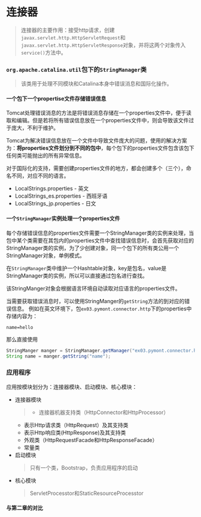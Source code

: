 # 连接器

> 连接器的主要作用：接受http请求，创建`javax.servlet.http.HttpServletRequest`和`javax.servlet.http.HttpServletResponse`对象，并将这两个对象传入`service()`方法中。

### `org.apache.catalina.util`包下的`StringManager`类
> 该类用于处理不同模块和Catalina本身中错误消息和国际化操作。

#### 一个包下一个propertise文件存储错误信息

Tomcat处理错误消息的方法是将错误消息存储在一个properties文件中，便于读取和编辑。但是若将所有错误信息放在一个properties文件中，则会导致该文件过于庞大，不利于维护。

Tomcat为解决错误信息放在一个文件中导致文件庞大的问题，使用的解决方案为：**将properties文件划分到不同的包中**，每个包下的properties文件包含该包下任何类可能抛出的所有异常信息。

对于国际化的支持，需要创建properties文件的地方，都会创建多个（三个），命名不同，对应不同的语言。
* LocalStrings.properties - 英文
* LocalStrings_es.properties - 西班牙语
* LocalStrings_jp.properties - 日文

#### 一个`StringManager`实例处理一个properties文件

每个存储错误信息的properties文件需要一个StringManager类的实例来处理，当包中某个类需要在其包内的properties文件中查找错误信息时，会首先获取对应的StringManager类的实例，为了少创建对象，同一个包下的所有类公用一个StringManager对象，单例模式。

在`StringManager`类中维护一个Hashtable对象，key是包名，value是StringManager类的实例，所以可以直接通过包名进行查找。

该StringManger对象会根据语言环境自动读取对应语言的properties文件。

当需要获取错误消息时，可以使用StringManger的`getString`方法的到对应的错误信息。
例如在英文环境下，包`ex03.pymont.connector.http`下的properties中存储内容为：
```
name=hello
```
那么直接使用
```java
StringManger manger = StringManager.getManager("ex03.pymont.connector.http");
String name = manger.getString("name");
```
### 应用程序
应用按模块划分为：连接器模块、启动模块、核心模块：
* 连接器模块
  > * 连接器机器支持类（HttpConnector和HttpProcessor）
  * 表示Http请求类（HttpRequest）及其支持类
  * 表示Http响应类(HttpResponse)及其支持类
  * 外观类（HttpRequestFacade和HttpResponseFacade）
  * 常量类
* 启动模块
  > 只有一个类，Bootstrap，负责应用程序的启动
* 核心模块
  > ServletProcesstor和StaticResourceProcesstor

#### 与第二章的对比
